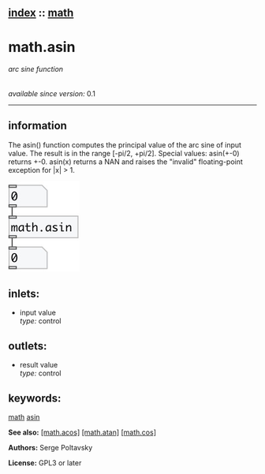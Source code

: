 [index](index.html) :: [math](category_math.html)
---

# math.asin

###### arc sine function

*available since version:* 0.1

---


## information
The asin() function computes the principal value of the arc sine of input value.
            The result is in the range [-pi/2, +pi/2].
Special values:
asin(+-0) returns +-0.
asin(x) returns a NAN and raises the &#34;invalid&#34; floating-point exception for |x|
            &gt; 1.



[![example](../examples/img/math.asin.jpg)](../examples/pd/math.asin.pd)









## inlets:

* input value<br>
_type:_ control



## outlets:

* result value<br>
_type:_ control



## keywords:

[math](keywords/math.html)
[asin](keywords/asin.html)



**See also:**
[\[math.acos\]](math.acos.html)
[\[math.atan\]](math.atan.html)
[\[math.cos\]](math.cos.html)




**Authors:** Serge Poltavsky




**License:** GPL3 or later






